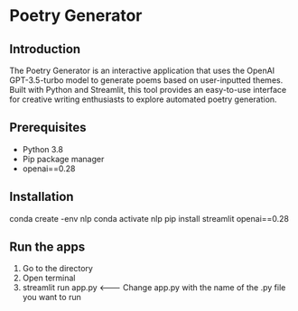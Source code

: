 # Poetry Generator

## Introduction
The Poetry Generator is an interactive application that uses the OpenAI GPT-3.5-turbo model to generate poems based on user-inputted themes. Built with Python and Streamlit, this tool provides an easy-to-use interface for creative writing enthusiasts to explore automated poetry generation.

## Prerequisites
- Python 3.8
- Pip package manager
- openai==0.28

## Installation
conda create -env nlp
conda activate nlp
pip install streamlit openai==0.28

## Run the apps
1. Go to the directory
2. Open terminal
3. streamlit run app.py <--- Change app.py with the name of the .py file you want to run

